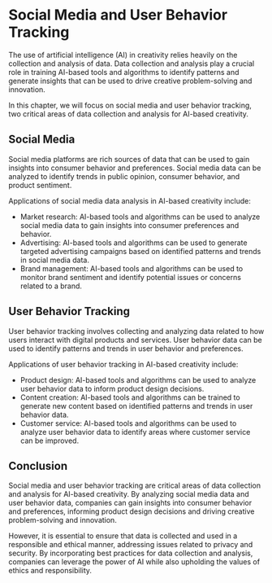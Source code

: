 Social Media and User Behavior Tracking
====================================================================================

The use of artificial intelligence (AI) in creativity relies heavily on the collection and analysis of data. Data collection and analysis play a crucial role in training AI-based tools and algorithms to identify patterns and generate insights that can be used to drive creative problem-solving and innovation.

In this chapter, we will focus on social media and user behavior tracking, two critical areas of data collection and analysis for AI-based creativity.

Social Media
------------

Social media platforms are rich sources of data that can be used to gain insights into consumer behavior and preferences. Social media data can be analyzed to identify trends in public opinion, consumer behavior, and product sentiment.

Applications of social media data analysis in AI-based creativity include:

* Market research: AI-based tools and algorithms can be used to analyze social media data to gain insights into consumer preferences and behavior.
* Advertising: AI-based tools and algorithms can be used to generate targeted advertising campaigns based on identified patterns and trends in social media data.
* Brand management: AI-based tools and algorithms can be used to monitor brand sentiment and identify potential issues or concerns related to a brand.

User Behavior Tracking
----------------------

User behavior tracking involves collecting and analyzing data related to how users interact with digital products and services. User behavior data can be used to identify patterns and trends in user behavior and preferences.

Applications of user behavior tracking in AI-based creativity include:

* Product design: AI-based tools and algorithms can be used to analyze user behavior data to inform product design decisions.
* Content creation: AI-based tools and algorithms can be trained to generate new content based on identified patterns and trends in user behavior data.
* Customer service: AI-based tools and algorithms can be used to analyze user behavior data to identify areas where customer service can be improved.

Conclusion
----------

Social media and user behavior tracking are critical areas of data collection and analysis for AI-based creativity. By analyzing social media data and user behavior data, companies can gain insights into consumer behavior and preferences, informing product design decisions and driving creative problem-solving and innovation.

However, it is essential to ensure that data is collected and used in a responsible and ethical manner, addressing issues related to privacy and security. By incorporating best practices for data collection and analysis, companies can leverage the power of AI while also upholding the values of ethics and responsibility.
